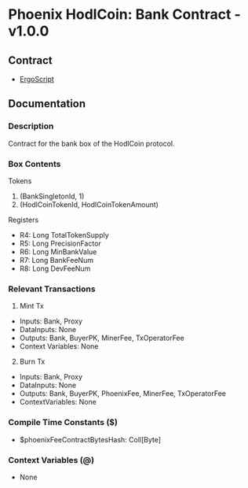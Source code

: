 # Phoenix HodlCoin: Bank Contract - v1.0.0

## Contract
- [ErgoScript](./ergoscript/phoenix_v1_hodlcoin_bank.es)

## Documentation

### Description
Contract for the bank box of the HodlCoin protocol.

### Box Contents
Tokens
1. (BankSingletonId, 1)
2. (HodlCoinTokenId, HodlCoinTokenAmount)

Registers
- R4: Long          TotalTokenSupply
- R5: Long          PrecisionFactor
- R6: Long          MinBankValue
- R7: Long          BankFeeNum 
- R8: Long          DevFeeNum

### Relevant Transactions
1. Mint Tx
- Inputs: Bank, Proxy
- DataInputs: None
- Outputs: Bank, BuyerPK, MinerFee, TxOperatorFee
- Context Variables: None
2. Burn Tx
- Inputs: Bank, Proxy
- DataInputs: None
- Outputs: Bank, BuyerPK, PhoenixFee, MinerFee, TxOperatorFee
- ContextVariables: None

### Compile Time Constants ($)
- $phoenixFeeContractBytesHash: Coll[Byte]

### Context Variables (@)
- None
